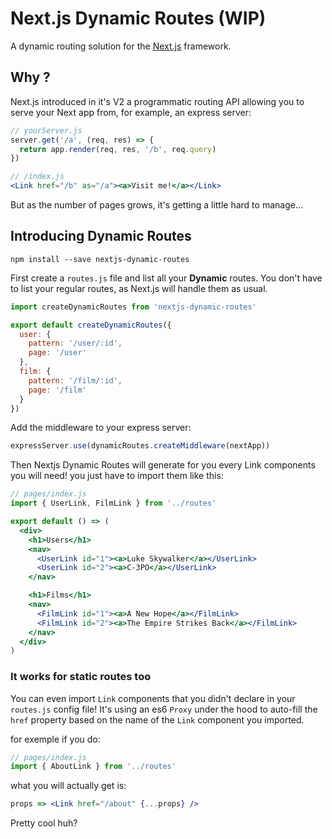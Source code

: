 # Next.js Dynamic Routes (WIP)

A dynamic routing solution for the [Next.js](https://github.com/zeit/next.js)
framework.

## Why ?

Next.js introduced in it's V2 a programmatic routing API allowing you to serve your
Next app from, for example, an express server:

```js
// yourServer.js
server.get('/a', (req, res) => {
  return app.render(req, res, '/b', req.query)
})
```
```jsx
// /index.js
<Link href="/b" as="/a"><a>Visit me!</a></Link>
```

But as the number of pages grows, it's getting a little hard to manage...

## Introducing Dynamic Routes

```
npm install --save nextjs-dynamic-routes
```

First create a `routes.js` file and list all your **Dynamic** routes.
You don't have to list your regular routes, as Next.js will handle them as usual.

```js
import createDynamicRoutes from 'nextjs-dynamic-routes'

export default createDynamicRoutes({
  user: {
    pattern: '/user/:id',
    page: '/user'
  },
  film: {
    pattern: '/film/:id',
    page: '/film'
  }
})
```

Add the middleware to your express server:
```js
expressServer.use(dynamicRoutes.createMiddleware(nextApp))
```

Then Nextjs Dynamic Routes will generate for you every Link components you will
need! you just have to import them like this:

```jsx
// pages/index.js
import { UserLink, FilmLink } from '../routes'

export default () => (
  <div>
    <h1>Users</h1>
    <nav>
      <UserLink id="1"><a>Luke Skywalker</a></UserLink>
      <UserLink id="2"><a>C-3PO</a></UserLink>
    </nav>

    <h1>Films</h1>
    <nav>
      <FilmLink id="1"><a>A New Hope</a></FilmLink>
      <FilmLink id="2"><a>The Empire Strikes Back</a></FilmLink>
    </nav>
  </div>
)
```

### It works for static routes too

You can even import `Link` components that you didn't declare in your `routes.js`
config file! It's using an es6 `Proxy` under the hood to auto-fill the `href` property
based on the name of the `Link` component you imported.

for exemple if you do:
```js
// pages/index.js
import { AboutLink } from '../routes'
```
what you will actually get is:
```jsx
props => <Link href="/about" {...props} />
```
Pretty cool huh?
